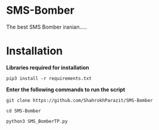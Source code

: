# SMS-Bomber
The best SMS Bomber iranian.....

# Installation

<b> Libraries required for installation </b>

```
pip3 install -r requirements.txt
```


<b> Enter the following commands to run the script  </b>
```
git clone https://github.com/ShahrokhParazit/SMS-Bomber
```
```
cd SMS-Bomber
```
```
python3 SMS_BomberTP.py
```

